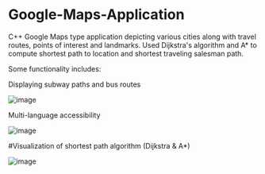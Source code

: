 # Google-Maps-Application
C++ Google Maps type application depicting various cities along with travel routes, points of interest and landmarks. Used Dijkstra's algorithm and A* to compute shortest path to location and shortest traveling salesman path.

Some functionality includes:

Displaying subway paths and bus routes

![image](https://github.com/user-attachments/assets/2cb4af73-6e03-4d29-9d35-a489feda7340)

Multi-language accessibility

![image](https://github.com/user-attachments/assets/535c7e59-8501-4383-b5f6-6a7efdf10c8f)

#Visualization of shortest path algorithm (Dijkstra & A*)

![image](https://github.com/user-attachments/assets/4a2aeb0d-eb96-4493-ac79-9de719e7bc86)

